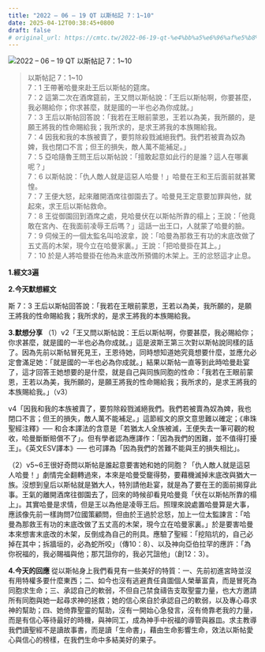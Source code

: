 ```yaml
---
title: "2022 – 06 – 19 QT 以斯帖記 7：1~10"
date: 2025-04-12T00:38:45+0800
draft: false
# original_url: https://cmtc.tw/2022-06-19-qt-%e4%bb%a5%e6%96%af%e5%b8%96%e8%a8%98-7%ef%bc%9a110
---
```


![2022 – 06 – 19 QT 以斯帖記 7：1\~10](/images/qt.jpg  "2022 – 06 – 19 QT 以斯帖記 7：1\~10")

> 以斯帖記 7：1\~10  
> 7：1 王帶著哈曼來赴王后以斯帖的筵席。  
> 7：2 這第二次在酒席筵前，王又問以斯帖說：「王后以斯帖啊，你要甚麼，我必賜給你；你求甚麼，就是國的一半也必為你成就。」  
> 7：3 王后以斯帖回答說：「我若在王眼前蒙恩，王若以為美，我所願的，是願王將我的性命賜給我；我所求的，是求王將我的本族賜給我。  
> 7：4 因我和我的本族被賣了，要剪除殺戮滅絕我們。我們若被賣為奴為婢，我也閉口不言；但王的損失，敵人萬不能補足。」  
> 7：5 亞哈隨魯王問王后以斯帖說：「擅敢起意如此行的是誰？這人在哪裏呢？」  
> 7：6 以斯帖說：「仇人敵人就是這惡人哈曼！」哈曼在王和王后面前就甚驚惶。  
> 7：7 王便大怒，起來離開酒席往御園去了。哈曼見王定意要加罪與他，就起來，求王后以斯帖救命。  
> 7：8 王從御園回到酒席之處，見哈曼伏在以斯帖所靠的榻上；王說：「他竟敢在宮內、在我面前凌辱王后嗎？」這話一出王口，人就蒙了哈曼的臉。  
> 7：9 伺候王的一個太監名叫哈波拿，說：「哈曼為那救王有功的末底改做了五丈高的木架，現今立在哈曼家裏。」王說：「把哈曼掛在其上。」  
> 7：10 於是人將哈曼掛在他為末底改所預備的木架上。王的忿怒這才止息。

**1.經文3遍**

**2.今天默想經文**
  
斯 7：3 王后以斯帖回答說：「我若在王眼前蒙恩，王若以為美，我所願的，是願王將我的性命賜給我；我所求的，是求王將我的本族賜給我。

**3.默想分享**
（1）v2「王又問以斯帖說：王后以斯帖啊，你要甚麼，我必賜給你；你求甚麼，就是國的一半也必為你成就。」這是波斯王第三次對以斯帖說同樣的話了。因為先前以斯帖冒死見王，王恩待她，同時想知道她究竟想要什麼，並應允必定會滿足她：「就是國的一半也必為你成就。」結果以斯帖一直等到此時哈曼赴宴了，這才回答王她想要的是什麼，就是自己與同族同胞的性命：「我若在王眼前蒙恩，王若以為美，我所願的，是願王將我的性命賜給我；我所求的，是求王將我的本族賜給我。」（v3）

v4「因我和我的本族被賣了，要剪除殺戮滅絕我們。我們若被賣為奴為婢，我也閉口不言；但王的損失，敵人萬不能補足。」這節經文的原文意思難以確定；《串珠聖經注釋》── 和合本譯法的含意是「若猶太人全族被滅，王便失去一筆可觀的稅收，哈曼斷斷賠償不了」。但有學者認為應譯作：「因為我們的困難，並不值得打擾王」。《英文ESV譯本》── 也可譯為「因為我們的苦難不能與王的損失相比」。

（2）v5\~6王很好奇問以斯帖是誰起意要害她和她的同胞？「仇人敵人就是這惡人哈曼！」劇情完全翻轉過來，本來是哈曼受竉得勢，要藉機滅掉末底改與猶大一族。沒想到皇后以斯帖就是猶大人，特別請他赴宴，就是為了要在王的面前揭穿此事。王氣的離開酒席往御園去了，回來的時候卻看見哈曼竟「伏在以斯帖所靠的榻上」。其實哈曼是求情，但是王以為他是凌辱王后。照理來說處置哈曼算是大事，應該像先前一樣詢問7位國策顧問，但由於王過於忿怒，加上一位太監諫言：「哈曼為那救王有功的末底改做了五丈高的木架，現今立在哈曼家裏。」於是要害哈曼本來想害末底改的木架，反倒成為自己的刑具。應驗了聖經：「挖陷坑的，自己必掉在其中；拆牆垣的，必為蛇所咬」（傳10：8）、以及神向亞伯拉罕的應許：「為你祝福的，我必賜福與他；那咒詛你的，我必咒詛他」（創12：3）。

**4.今天的回應**
從以斯帖身上我們看見有一些美好的特質：一、先前初進宮時並沒有用特權多要什麼東西；二、如今也沒有逃避責任貪圖個人榮華富貴，而是冒死為同胞求生命；三、承認自己的軟弱，不但自己禁食禱告支取聖靈力量，也大方邀請所有同胞與她一起尋求神的拯救；她的信心來自於承認自己的軟弱，以及專心尋求神的幫助；四、她倚靠聖靈的幫助，沒有一開始心急發言，沒有倚靠老我的力量，而是有信心等待最好的時機，與神同工，成為神手中祝福的導管與器皿。求主教導我們讀聖經不是讀故事書，而是讀「生命書」，藉由生命影響生命，效法以斯帖愛心與信心的榜樣，在我們生命中多結美好的果子。
